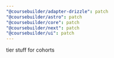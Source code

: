 ```yaml
---
"@coursebuilder/adapter-drizzle": patch
"@coursebuilder/astro": patch
"@coursebuilder/core": patch
"@coursebuilder/next": patch
"@coursebuilder/ui": patch
---
```


tier stuff for cohorts
